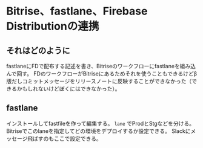 # Bitrise、fastlane、Firebase Distributionの連携

## それはどのように

 fastlaneにFDで配布する記述を書き、Bitriseのワークフローにfastlaneを組み込んで回す。
 FDのワークフローがBitriseにあるためそれを使うこともできるけどβ版だしコミットメッセージをリリースノートに反映することができなかった（できるかもしれないけどぼくにはできなかった）。

## fastlane

インストールしてfastfileを作って編集する。
`lane` でProdとStgなどを分ける。Bitriseでこのlaneを指定してどの環境をデプロイするか設定できる。
Slackにメッセージ飛ばすのもここで設定できる。


